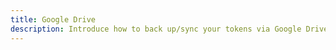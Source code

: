 ```yaml
---
title: Google Drive
description: Introduce how to back up/sync your tokens via Google Drive.
---
```

